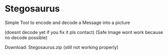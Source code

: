 # Stegosaurus

Simple Tool to encode and decode a Message into a picture

(doesnt decode yet if you fix it pls contact)
(Safe Image wont work because no decode possible)



Download:
Stegosaurus.zip (still not working properly)

